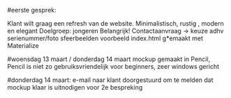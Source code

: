 #eerste gesprek:

Klant wilt graag een refresh van de website. Minimalistisch, rustig , modern en elegant 
Doelgroep: jongeren
Belangrijk! Contactaanvraag -> keuze adhv serienummer/foto
sfeerbeelden
voorbeeld index.html g*emaakt met Materialize

#woensdag 13 maart / donderdag 14 maart
mockup gemaakt in Pencil, Pencil is niet zo gebruiksvriendelijk voor beginners, zeer windows gericht

#donderdag 14 maart: 
e-mail naar klant doorgestuurd om te melden dat mockup klaar is
uitnodigen voor 2e bespreking
